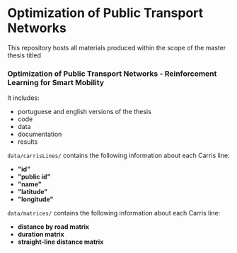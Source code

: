 # Optimization of Public Transport Networks

This repository hosts all materials produced within the scope of the master thesis titled 


### Optimization of Public Transport Networks - Reinforcement Learning for Smart Mobility


It includes:
- portuguese and english versions of the thesis
- code
- data
- documentation
- results

`data/carrisLines/` contains the following information about each Carris line:  
- **"id"**  
- **"public id"**  
- **"name"**  
- **"latitude"**  
- **"longitude"**

`data/matrices/` contains the following information about each Carris line:  
- **distance by road matrix**  
- **duration matrix**  
- **straight-line distance matrix**  

